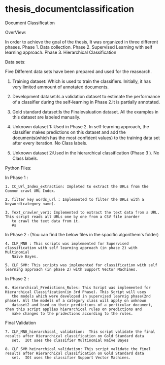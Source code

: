 # thesis_documentclassification
Document Classification

OverView: 

In order to achieve the goal of the thesis, It was organized in three different phases.
Phase 1. Data collection.
Phase 2. Supervised Learning with self learning approach.
Phase 3. Hierarchical Classification

Data sets:

 Five Different data sets have been prepared and used for the reasearch.
 
 1. Training dataset: Which is used to train the classiﬁers. Initially, it has very limited ammount of annotated documents. 
 2. Development dataset:Is a validation dataset to estimate the performance of a classiﬁer during the self-learning in Phase 2.It is partially annotated. 
 
 3. Gold standard dataset:Is the Finalevaluation dataset. All the examples in this dataset are labeled manually. 
 
 4. Unknown dataset 1: Used in Phase 2. In self-learning approach, the classiﬁer makes predictions on this dataset and add the documents(which has the most confident values) to the training data set after every iteration. No Class labels.
 
 5. Unknown dataset 2:Used in the  hierarchical classiﬁcation (Phase 3 ). No Class labels.


Python Files: 

In Phase 1 :

    1. CC_Url_Index_extraction: Impleted to extract the URLs from the Common crawl URL Index.
 
    2. filter key words_url : Implemented to filter the URLs with a keyword(category name). 
 
    3. Text_crawler_ver1: Implemented to extract the text data from a URL. This script reads all URLs one by one from a CSV file inorder
       to crawl the text data from it.
       #s 
 In Phase 2 : (You can find the below files in the spacific algorithem's folder) 
 
    4. CLF_MNB : This scripts was implemented for Supervised classification with self learning approach (in phase 2) with Multinomial
       Naïve Bayes.
 
    5. CLF_SVM: This scripts was implemented for classification with self learning approach (in phase 2) with Support Vector Machines. 
    
  In Phase 2 :
  
    6. Hierarchical_Predictions_Rules: This Script was implemented for Hierarchical Classification(in 3rd Phase). This Script will uses
       the models which were developed in supervised learnig phase(2nd phase). All the models of a category class will apply on unknown
       dataset2 and bsed on their predictions of a perticular document, then this script applies hierarchical rules on predictions and
       make changes to the pridections according to the rules.
   
   Final Validation
 
    7. CLF_MNB_hierarchical_ validation:  This script validate the final results after Hierarchical classification on Gold Standard data
       set.  IOt uses the classifier Multinomial Naïve Bayes
 
    8. CLF_SVM_heirarchical_validation: This script validate the final results after Hierarchical classification on Gold Standard data
       set.  IOt uses the classifier Support Vector Machines.
    
